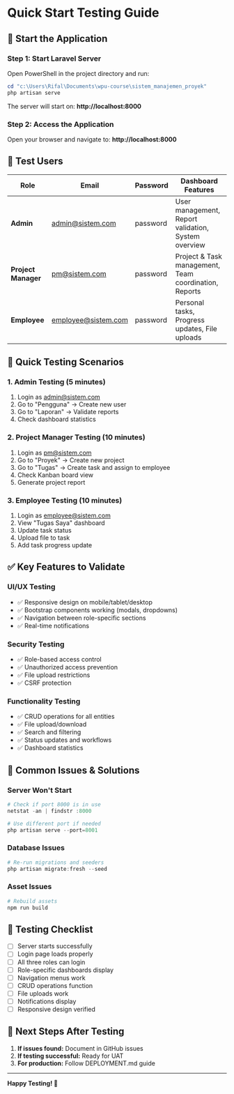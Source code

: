# Quick Start Testing Guide

## 🚀 Start the Application

### Step 1: Start Laravel Server
Open PowerShell in the project directory and run:
```powershell
cd "c:\Users\Rifal\Documents\wpu-course\sistem_manajemen_proyek"
php artisan serve
```

The server will start on: **http://localhost:8000**

### Step 2: Access the Application
Open your browser and navigate to: **http://localhost:8000**

## 🔑 Test Users

| Role | Email | Password | Dashboard Features |
|------|-------|----------|-------------------|
| **Admin** | admin@sistem.com | password | User management, Report validation, System overview |
| **Project Manager** | pm@sistem.com | password | Project & Task management, Team coordination, Reports |
| **Employee** | employee@sistem.com | password | Personal tasks, Progress updates, File uploads |

## 🧪 Quick Testing Scenarios

### 1. Admin Testing (5 minutes)
1. Login as admin@sistem.com
2. Go to "Pengguna" → Create new user
3. Go to "Laporan" → Validate reports
4. Check dashboard statistics

### 2. Project Manager Testing (10 minutes)
1. Login as pm@sistem.com
2. Go to "Proyek" → Create new project
3. Go to "Tugas" → Create task and assign to employee
4. Check Kanban board view
5. Generate project report

### 3. Employee Testing (10 minutes)
1. Login as employee@sistem.com
2. View "Tugas Saya" dashboard
3. Update task status
4. Upload file to task
5. Add task progress update

## ✅ Key Features to Validate

### UI/UX Testing
- ✅ Responsive design on mobile/tablet/desktop
- ✅ Bootstrap components working (modals, dropdowns)
- ✅ Navigation between role-specific sections
- ✅ Real-time notifications

### Security Testing
- ✅ Role-based access control
- ✅ Unauthorized access prevention
- ✅ File upload restrictions
- ✅ CSRF protection

### Functionality Testing
- ✅ CRUD operations for all entities
- ✅ File upload/download
- ✅ Search and filtering
- ✅ Status updates and workflows
- ✅ Dashboard statistics

## 🐛 Common Issues & Solutions

### Server Won't Start
```powershell
# Check if port 8000 is in use
netstat -an | findstr :8000

# Use different port if needed
php artisan serve --port=8001
```

### Database Issues
```powershell
# Re-run migrations and seeders
php artisan migrate:fresh --seed
```

### Asset Issues
```powershell
# Rebuild assets
npm run build
```

## 📝 Testing Checklist

- [ ] Server starts successfully
- [ ] Login page loads properly
- [ ] All three roles can login
- [ ] Role-specific dashboards display
- [ ] Navigation menus work
- [ ] CRUD operations function
- [ ] File uploads work
- [ ] Notifications display
- [ ] Responsive design verified

## 🎯 Next Steps After Testing

1. **If issues found:** Document in GitHub issues
2. **If testing successful:** Ready for UAT
3. **For production:** Follow DEPLOYMENT.md guide

---

**Happy Testing! 🚀**
